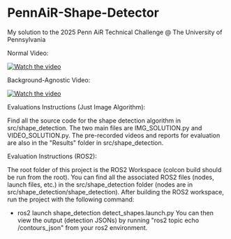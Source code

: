 # PennAiR-Shape-Detector
My solution to the 2025 Penn AiR Technical Challenge @ The University of Pennsylvania

Normal Video:

[![Watch the video](https://drive.google.com/thumbnail?id=1Wq8kXJFXGGS9ta9b8pQ3arzIlol385sa)](https://drive.google.com/file/d/1Wq8kXJFXGGS9ta9b8pQ3arzIlol385sa/view?usp=drive_link)

Background-Agnostic Video:

[![Watch the video](https://drive.google.com/thumbnail?id=1ZOV96D86TyChuhMY4ZsTb-QSBo6OWIHw)](https://drive.google.com/file/d/1ZOV96D86TyChuhMY4ZsTb-QSBo6OWIHw/view?usp=drive_link)

Evaluations Instructions (Just Image Algorithm):

Find all the source code for the shape detection algorithm in src/shape_detection. The two main files are IMG_SOLUTION.py and VIDEO_SOLUTION.py. The pre-recorded videos and reports for evaluation are also in the "Results" folder in src/shape_detection.

Evaluation Instructions (ROS2):

The root folder of this project is the ROS2 Workspace (colcon build should be run from the root). You can find all the associated ROS2 files (nodes, launch files, etc.) in the src/shape_detection folder (nodes are in src/shape_detection/shape_detection). After building the ROS2 workspace, run the project with the following command:
- ros2 launch shape_detection detect_shapes.launch.py
You can then view the output (detection JSONs) by running "ros2 topic echo /contours_json" from your ros2 environment.
